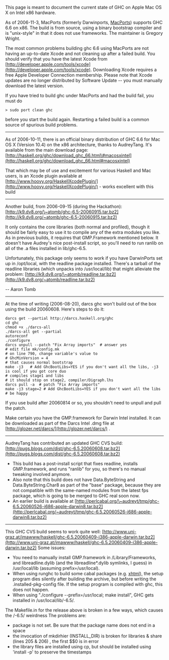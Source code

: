 
This page is meant to document the current state of GHC on Apple Mac OS X on Intel x86 hardware.


As of 2006-11-3, MacPorts (formerly Darwinports, [MacPorts](http://www.macports.org/)) supports GHC 6.6 on x86.  The build is from source,
using a binary bootstrap compiler and is "unix-style" in that it does not use frameworks.
The maintainer is Gregory Wright.


The most common problems building ghc 6.6 using MacPorts are not having an up-to-date Xcode and
not cleaning up after a failed build.  You should verify that you have the latest Xcode from [http://developer.apple.com/tools/xcode](http://developer.apple.com/tools/xcode).
Downloading Xcode requires a free Apple Developer Connection membership.  Please note that
Xcode updates are no longer distributed by Software Update -- you must manually download
the latest version.


If you have tried to build ghc under MacPorts and had the build fail, you must do

` > sudo port clean ghc `


before you start the build again.  Restarting a failed build is a common source of spurious build problems.

---


As of 2006-10-11, there is an official binary distribution of GHC 6.6 for Mac OS X (Version 10.4) on the x86 architecture, thanks to AudreyTang. It's available from the main download page: [http://haskell.org/ghc/download_ghc_66.html\#macosxintel](http://haskell.org/ghc/download_ghc_66.html#macosxintel)


That which may be of use and excitement for various Haskell and Mac users, is an Xcode plugin available at [http://www.hoovy.org/HaskellXcodePlugin/](http://www.hoovy.org/HaskellXcodePlugin/) - works excellent with this build

---


Another build, from 2006-09-15 (during the Hackathon):
[http://k9.dv8.org/\~atomb/ghc-6.5-20060915.tar.bz2](http://k9.dv8.org/~atomb/ghc-6.5-20060915.tar.bz2)


It only contains the core libraries (both normal and profiled), though it should be fairly easy to use it to compile any of the extra modules you like. As in previous builds, it requires that GMP.Framework mentioned below. It doesn't have Audrey's nice post-install script, so you'll need to run ranlib on all of the .a files installed in lib/ghc-6.5.


Unfortunately, this package only seems to work if you have DarwinPorts set up in /opt/local, with the readline package installed. There's a tarball of the readline libraries (which unpacks into /usr/local/lib) that might alleviate the problem: [http://k9.dv8.org/\~atomb/readline.tar.bz2](http://k9.dv8.org/~atomb/readline.tar.bz2)


-- Aaron Tomb

---


At the time of writing (2006-08-20), darcs ghc won't build out of the box using the build 20060608.  Here's steps to do it:

```wiki
darcs get --partial http://darcs.haskell.org/ghc
cd ghc
chmod +x ./darcs-all
./darcs-all get --partial
autoreconf
./configure
darcs unpull --patch "Fix Array imports"  # answer yes
# edit file mk/config.mk
# on line 790, change variable's value to
# GhcMinVersion = 4
# that causes normal bootstrap
make -j3   # Add GhcBootLibs=YES if you don't want all the libs, -j3 is cool if you got core duo
# compiles stage1 and libs
# it should stop on stage2, compiler/Digraph.lhs
darcs pull -a  # patch "Fix Array imports"
make -j3 stage=2 # Add GhcBootLibs=YES if you don't want all the libs
# be happy
```


If you use build after 20060814 or so, you shouldn't need to unpull and pull the patch.


Make certain you have the GMP.framework for Darwin Intel installed. It can be downloaded as part of the Darcs Intel .dmg file at [http://glozer.net/darcs/](http://glozer.net/darcs/) .

---


AudreyTang has contributed an updated GHC CVS build:
[http://pugs.blogs.com/dist/ghc-6.5.20060608.tar.bz2](http://pugs.blogs.com/dist/ghc-6.5.20060608.tar.bz2)

- This build has a post-install script that fixes readline, installs GMP.framework, and runs "ranlib" for you, so there's no manual tweaking involved anymore.
- Also note that this build does not have Data.ByteString and Data.ByteString.Char8 as part of the "base" package, because they are not compatible with the same-named modules from the latest fps package, which is going to be merged to GHC real soon now.
- An earlier build is available at [http://perlcabal.org/\~audreyt/tmp/ghc-6.5.20060526-i686-apple-darwin8.tar.bz2](http://perlcabal.org/~audreyt/tmp/ghc-6.5.20060526-i686-apple-darwin8.tar.bz2)

---


This GHC CVS build seems to work quite well:
[http://www.uni-graz.at/imawww/haskell/ghc-6.5.20060409-i386-apple-darwin.tar.bz2](http://www.uni-graz.at/imawww/haskell/ghc-6.5.20060409-i386-apple-darwin.tar.bz2)
Some issues:

- You need to manually install GMP.framework in /Library/Frameworks, and libreadline.dylib (and the libreadline\*.dylib symlinks, I guess) in /usr/local/lib (assuming prefix=/usr/local).
- When using runghc to build some cabal packages (e.g. [xhtml](http://www.cs.chalmers.se/~bringert/darcs/haskell-xhtml/doc/)), the setup program dies silently after building the archive, but before writing the .installed-pkg-config file. If the setup program is compiled with ghc, this does not happen.
- When using "./configure --prefix=/usr/local; make install", GHC gets installed in /usr/local/lib/-6.5/.


The Makefile.in for the release above is broken in a few ways, which causes the /-6.5/ weirdness   The problems are:

- package is not set.  Be sure that the package name does not end in a space
- the invocation of mkdirhier (INSTALL_DIR) is broken for libraries & share (lines 205 & 206) , the first $$0 is in error
- the library files are installed using cp, but should be installed using 'install -p' to preserve the timestamps
